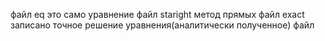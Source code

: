 файл eq это само уравнение
файл staright метод прямых
файл exact записано точное решение уравнения(аналитически полученное)
файл

